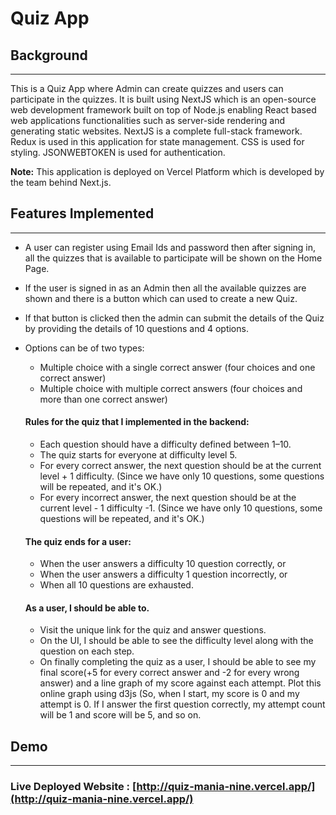 # Quiz App



## Background
***

  This is a Quiz App where Admin can create quizzes and users can participate in the quizzes. It is built using NextJS which is an open-source web development framework built on top of Node.js enabling React based web applications functionalities such as server-side rendering and generating static websites. NextJS is a complete full-stack framework. Redux is used in this application for state management. CSS is used for styling. JSONWEBTOKEN is used for authentication.

**Note:** This application is deployed on Vercel Platform which is developed by the team behind Next.js.


## Features Implemented
***

* A user can register using Email Ids and password then after signing in, all the quizzes that is available to participate will be shown on the Home Page.

* If the user is signed in as an Admin then all the available quizzes are shown and there is a button which can used to create a new Quiz.

* If that button is clicked then the admin can submit the details of the Quiz by providing the details of 10 questions and 4 options.

* Options can be of two types:
   
   - Multiple choice with a single correct answer (four choices and one correct answer) 
   - Multiple choice with multiple correct answers (four choices and more than one correct answer) 

  #### Rules for the quiz that I implemented in the backend:

  * Each question should have a difficulty defined between 1–10.  
  * The quiz starts for everyone at difficulty level 5. 
  * For every correct answer, the next question should be at the current level + 1 difficulty. (Since we have only 10 questions, some questions will be         repeated, and it's OK.) 
  * For every incorrect answer, the next question should be at the current level - 1 difficulty -1. (Since we have only 10 questions, some questions will       be repeated, and it's OK.) 
  
  
  #### The quiz ends for a user:

  * When the user answers a difficulty 10 question correctly, or 
  * When the user answers a difficulty 1 question incorrectly, or
  * When all 10 questions are exhausted. 


  #### As a user, I should be able to.  

  * Visit the unique link for the quiz and answer questions.  
  * On the UI, I should be able to see the difficulty level along with the question on each step.  
  * On finally completing the quiz as a user, I should be able to see my final score(+5 for every correct answer and -2 for every wrong answer) and a line     graph of my score against each attempt. Plot this online graph using d3js (So, when I start, my score is 0 and my attempt is 0. If I answer the first       question correctly, my attempt count will be 1 and score will be 5, and so on. 
  
 
 
 
 ## Demo
***

### Live Deployed Website : [http://quiz-mania-nine.vercel.app/](http://quiz-mania-nine.vercel.app/)

